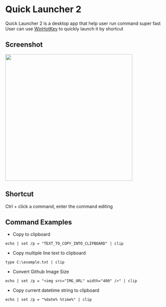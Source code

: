 
Quick Launcher 2
================

Quick Launcher 2 is a desktop app that help user run command super fast  
User can use [WinHotKey](https://directedge.us/content/winhotkey/) to quickly launch it by shortcut


Screenshot
----------

<img src="https://user-images.githubusercontent.com/4526937/125150146-7d554f00-e178-11eb-9013-7e95d96c6aa6.png" width="400" />


Shortcut
--------

Ctrl + click a command, enter the command editing  


Command Examples
----------------

* Copy to clipboard  

```
echo | set /p = "TEXT_TO_COPY_INTO_CLIPBOARD" | clip
```

* Copy multiple line text to clipboard  

```
type C:\example.txt | clip
```

* Convert Github Image Size  

```
echo | set /p = "<img src="IMG_URL" width="400" />" | clip 
```

* Copy current datetime string to clipboard  

```
echo | set /p = "%date% %time%" | clip 
```
